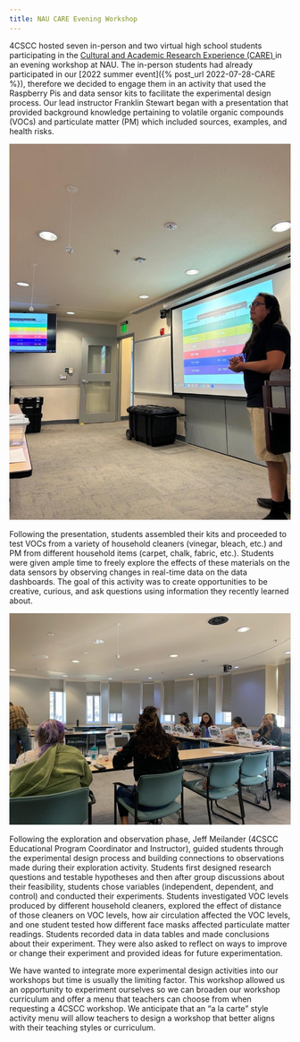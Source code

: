 ```yaml
---
title: NAU CARE Evening Workshop
---
```

4CSCC hosted seven in-person and two virtual high school students participating in the [Cultural and Academic Research Experience (CARE) ](https://nau.edu/chem-biochem/care/) in an evening workshop at NAU. The in-person students had already participated in our [2022 summer event]({% post_url 2022-07-28-CARE %}), therefore we decided to engage them in an activity that used the Raspberry Pis and data sensor kits to facilitate the experimental design process. Our lead instructor Franklin Stewart began with a presentation that provided background knowledge pertaining to volatile organic compounds (VOCs) and particulate matter (PM) which included sources, examples, and health risks. 

![Franklin Stewart](/images/2023-05-03-care-blog/image1.jpg)

Following the presentation, students assembled their kits and proceeded to test VOCs from a variety of household cleaners (vinegar, bleach, etc.) and PM from different household items (carpet, chalk, fabric, etc.). Students were given ample time to freely explore the effects of these materials on the data sensors by observing changes in real-time data on the data dashboards. The goal of this activity was to create opportunities to be creative, curious, and ask questions using information they recently learned about. 

![CARE Students](/images/2023-05-03-care-blog/image2.jpg)

Following the exploration and observation phase, Jeff Meilander (4CSCC Educational Program Coordinator and Instructor), guided students through the experimental design process and building connections to observations made during their exploration activity. Students first designed research questions and testable hypotheses and then after group discussions about their feasibility, students chose variables (independent, dependent, and control) and conducted their experiments. Students investigated VOC levels produced by different household cleaners, explored the effect of distance of those cleaners on VOC levels, how air circulation affected the VOC levels, and one student tested how different face masks affected particulate matter readings. Students recorded data in data tables and made conclusions about their experiment. They were also asked to reflect on ways to improve or change their experiment and provided ideas for future experimentation.

We have wanted to integrate more experimental design activities into our workshops but time is usually the limiting factor. This workshop allowed us an opportunity to experiment ourselves so we can broaden our workshop curriculum and offer a menu that teachers can choose from when requesting a 4CSCC workshop. We anticipate that an “a la carte” style activity menu will allow teachers to design a workshop that better aligns with their teaching styles or curriculum.



 